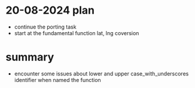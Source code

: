 # 20-08-2024 plan
- continue the porting task
- start at the fundamental function lat, lng coversion

# summary
- encounter some issues about lower and upper case_with_underscores identifier when named the function